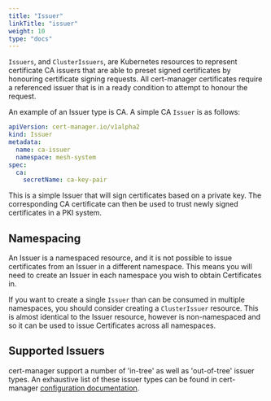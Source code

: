 ```yaml
---
title: "Issuer"
linkTitle: "issuer"
weight: 10
type: "docs"
---
```


`Issuers`, and `ClusterIssuers`, are Kubernetes resources to represent
certificate CA issuers that are able to preset signed certificates by honouring
certificate signing requests. All cert-manager certificates require a referenced
issuer that is in a ready condition to attempt to honour the request.

An example of an Issuer type is CA. A simple CA `Issuer` is as follows:

```yaml
apiVersion: cert-manager.io/v1alpha2
kind: Issuer
metadata:
  name: ca-issuer
  namespace: mesh-system
spec:
  ca:
    secretName: ca-key-pair
```

This is a simple Issuer that will sign certificates based on a private key. The
corresponding CA certificate can then be used to trust newly signed certificates
in a PKI system.

## Namespacing

An Issuer is a namespaced resource, and it is not possible to issue
certificates from an Issuer in a different namespace. This means you will need
to create an Issuer in each namespace you wish to obtain Certificates in.

If you want to create a single `Issuer` than can be consumed in multiple
namespaces, you should consider creating a `ClusterIssuer` resource. This is
almost identical to the Issuer resource, however is non-namespaced and so it can
be used to issue Certificates across all namespaces.

## Supported Issuers

cert-manager support a number of 'in-tree' as well as 'out-of-tree' issuer
types. An exhaustive list of these issuer types can be found in cert-manager
[configuration documentation](../../configuration/index.html).
